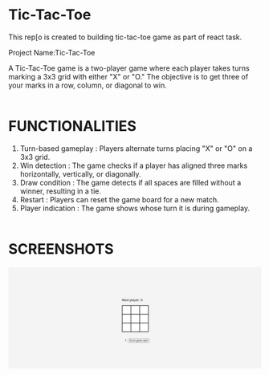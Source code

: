 # Tic-Tac-Toe
This rep[o is created to building tic-tac-toe game as  part of react task.

Project Name:Tic-Tac-Toe

A Tic-Tac-Toe game is a two-player game where each player takes turns marking a 3x3 grid with either "X" or "O." The objective is to get three of your marks in a row, column, or diagonal to win.
<br/><br/>
# FUNCTIONALITIES<br/>
1. Turn-based gameplay : Players alternate turns placing "X" or "O" on a 3x3 grid.
2. Win detection : The game checks if a player has aligned three marks horizontally, vertically, or diagonally.
3. Draw condition : The game detects if all spaces are filled without a winner, resulting in a tie.
4. Restart : Players can reset the game board for a new match.
5. Player indication : The game shows whose turn it is during gameplay.
<br/><br/>
# SCREENSHOTS<br/>
![Tic-Tac-Toe Game Screenshot](./t01.png)


